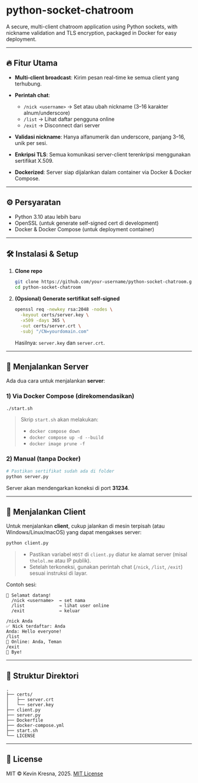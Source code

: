 # python-socket-chatroom

A secure, multi-client chatroom application using Python sockets, with nickname validation and TLS encryption, packaged in Docker for easy deployment.

---

## 🔥 Fitur Utama

* **Multi-client broadcast**: Kirim pesan real-time ke semua client yang terhubung.
* **Perintah chat**:

  * `/nick <username>` → Set atau ubah nickname (3–16 karakter alnum/underscore)
  * `/list` → Lihat daftar pengguna online
  * `/exit` → Disconnect dari server
* **Validasi nickname**: Hanya alfanumerik dan underscore, panjang 3–16, unik per sesi.
* **Enkripsi TLS**: Semua komunikasi server-client terenkripsi menggunakan sertifikat X.509.
* **Dockerized**: Server siap dijalankan dalam container via Docker & Docker Compose.

---

## ⚙️ Persyaratan

* Python 3.10 atau lebih baru
* OpenSSL (untuk generate self-signed cert di development)
* Docker & Docker Compose (untuk deployment container)

---

## 🛠️ Instalasi & Setup

1. **Clone repo**

   ```bash
   git clone https://github.com/your-username/python-socket-chatroom.git
   cd python-socket-chatroom
   ```

2. **(Opsional) Generate sertifikat self-signed**

   ```bash
   openssl req -newkey rsa:2048 -nodes \
     -keyout certs/server.key \
     -x509 -days 365 \
     -out certs/server.crt \
     -subj "/CN=yourdomain.com"
   ```

   Hasilnya: `server.key` dan `server.crt`.

---

## 🚀 Menjalankan Server

Ada dua cara untuk menjalankan **server**:

### 1) Via Docker Compose (direkomendasikan)

```bash
./start.sh
```

> Skrip `start.sh` akan melakukan:
>
> * `docker compose down`
> * `docker compose up -d --build`
> * `docker image prune -f`

### 2) Manual (tanpa Docker)

```bash
# Pastikan sertifikat sudah ada di folder
python server.py
```

Server akan mendengarkan koneksi di port **31234**.

---

## 🚀 Menjalankan Client

Untuk menjalankan **client**, cukup jalankan di mesin terpisah (atau Windows/Linux/macOS) yang dapat mengakses server:

```bash
python client.py
```

> * Pastikan variabel `HOST` di `client.py` diatur ke alamat server (misal `thelol.me` atau IP publik).
> * Setelah terkoneksi, gunakan perintah chat (`/nick`, `/list`, `/exit`) sesuai instruksi di layar.

Contoh sesi:

```
👋 Selamat datang!
  /nick <username>  → set nama
  /list             → lihat user online
  /exit             → keluar

/nick Anda
✅ Nick terdaftar: Anda
Anda: Hello everyone!
/list
👥 Online: Anda, Teman
/exit
👋 Bye!
```

---

## 📁 Struktur Direktori

```text
.
├── certs/
│   ├── server.crt
│   └── server.key
├── client.py
├── server.py
├── Dockerfile
├── docker-compose.yml
├── start.sh
└── LICENSE
```

---

## 📜 License

MIT © Kevin Kresna, 2025. [MIT License](LICENSE)
